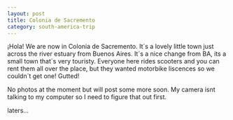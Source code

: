 ```yaml
---
layout: post
title: Colonia de Sacremento
category: south-america-trip
---
```

¡Hola! We are now in Colonia de Sacremento. It´s a lovely little town just across the river estuary from Buenos Aires. It´s a nice change from BA, its a small town that´s very touristy. Everyone here rides scooters and you can rent them all over the place, but they wanted motorbike liscences so we couldn´t get one! Gutted!

No photos at the moment but will post some more soon. My camera isnt talking to my computer so I need to figure that out first.

laters...
